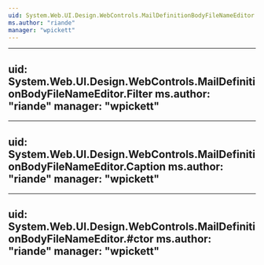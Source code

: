 ```yaml
---
uid: System.Web.UI.Design.WebControls.MailDefinitionBodyFileNameEditor
ms.author: "riande"
manager: "wpickett"
---
```


---
uid: System.Web.UI.Design.WebControls.MailDefinitionBodyFileNameEditor.Filter
ms.author: "riande"
manager: "wpickett"
---

---
uid: System.Web.UI.Design.WebControls.MailDefinitionBodyFileNameEditor.Caption
ms.author: "riande"
manager: "wpickett"
---

---
uid: System.Web.UI.Design.WebControls.MailDefinitionBodyFileNameEditor.#ctor
ms.author: "riande"
manager: "wpickett"
---
